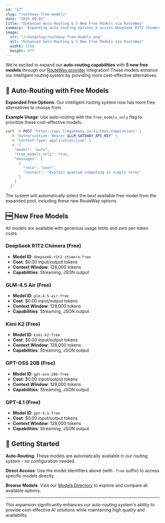 ```yaml
---
id: "17"
slug: "routeway-free-models"
date: "2025-09-02"
title: "Enhanced Auto-Routing & 5 New Free Models via RouteWay"
summary: "Expanding auto-routing options & access DeepSeek R1T2 Chimera, GLM-4.5 Air, Kimi K2, GPT-OSS 20B, and GPT-4.1 completely free through our RouteWay integration."
image:
  src: "/changelog/routeway-free-models.png"
  alt: "Enhanced Auto-Routing & 5 New Free Models via RouteWay"
  width: 1768
  height: 677
---
```


We're excited to expand our **auto-routing capabilities** with **5 new free models** through our [RouteWay provider](/providers/routeway) integration! These models enhance our intelligent routing system by providing more cost-effective alternatives.

## 🤖 Auto-Routing with Free Models

**Expanded Free Options**: Our intelligent routing system now has more free alternatives to choose from.

**Example Usage**: Use auto-routing with the `free_models_only` flag to prioritize these cost-effective models:

```bash
curl -X POST "https://api.llmgateway.io/v1/chat/completions" \
  -H "Authorization: Bearer $LLM_GATEWAY_API_KEY" \
  -H "Content-Type: application/json" \
  -d '{
    "model": "auto",
    "free_models_only": true,
    "messages": [
      {
        "role": "user",
        "content": "Explain quantum computing in simple terms"
      }
    ]
  }'
```

The system will automatically select the best available free model from the expanded pool, including these new RouteWay options.

## 🆓 New Free Models

All models are available with generous usage limits and zero per-token costs:

### DeepSeek R1T2 Chimera (Free)

- **Model ID**: `deepseek-r1t2-chimera-free`
- **Cost**: $0.00 input/output tokens
- **Context Window**: 128,000 tokens
- **Capabilities**: Streaming, JSON output

### GLM-4.5 Air (Free)

- **Model ID**: `glm-4.5-air-free`
- **Cost**: $0.00 input/output tokens
- **Context Window**: 128,000 tokens
- **Capabilities**: Streaming, JSON output

### Kimi K2 (Free)

- **Model ID**: `kimi-k2-free`
- **Cost**: $0.00 input/output tokens
- **Context Window**: 128,000 tokens
- **Capabilities**: Streaming, JSON output

### GPT-OSS 20B (Free)

- **Model ID**: `gpt-oss-20b-free`
- **Cost**: $0.00 input/output tokens
- **Context Window**: 128,000 tokens
- **Capabilities**: Streaming, JSON output

### GPT-4.1 (Free)

- **Model ID**: `gpt-4.1-free`
- **Cost**: $0.00 input/output tokens
- **Context Window**: 128,000 tokens
- **Capabilities**: Streaming, JSON output

## 🚀 Getting Started

**Auto-Routing**: These models are automatically available in our routing system - no configuration needed.

**Direct Access**: Use the model identifiers above (with `-free` suffix) to access specific models directly.

**Browse Models**: Visit our [Models Directory](/models) to explore and compare all available options.

---

This expansion significantly enhances our auto-routing system's ability to provide cost-effective AI solutions while maintaining high quality and availability.
